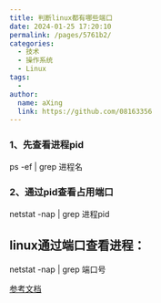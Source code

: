 ```yaml
---
title: 判断linux都有哪些端口
date: 2024-01-25 17:20:10
permalink: /pages/5761b2/
categories:
  - 技术
  - 操作系统
  - Linux
tags:
  - 
author: 
  name: aXing
  link: https://github.com/08163356
---
```


### 1、先查看进程pid

ps -ef | grep 进程名

### 2、通过pid查看占用端口

netstat -nap | grep 进程pid

## linux通过端口查看进程：

netstat -nap | grep 端口号



[参考文档](https://www.cnblogs.com/macolee/p/5664306.html)<!-- more -->
